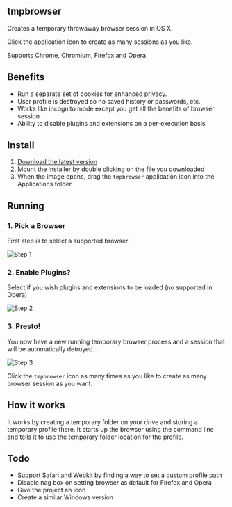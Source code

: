 ## tmpbrowser

Creates a temporary throwaway browser session in OS X. 

Click the application icon to create as many sessions as you like.

Supports Chrome, Chromium, Firefox and Opera.

## Benefits

 * Run a separate set of cookies for enhanced privacy.
 * User profile is destroyed so no saved history or passwords, etc.
 * Works like incognito mode except you get all the benefits of browser
   session
 * Ability to disable plugins and extensions on a per-execution basis

## Install

 1. [Download the latest
    version](https://github.com/nikcub/tmpbrowser/blob/master/dist/tmpbrowser.dmg?raw=true)
 1. Mount the installer by double clicking on the file you downloaded
 1. When the image opens, drag the `tmpbrowser` application icon into the Applications folder

## Running

### 1. Pick a Browser

First step is to select a supported browser

![Step 1](http://i.imgur.com/Xq6eirw.png)

### 2. Enable Plugins?

Select if you wish plugins and extensions to be loaded (no supported in
Opera)

![Step 2](http://i.imgur.com/rT51Plb.png)

### 3. Presto!

You now have a new running temporary browser process and a session that
will be automatically detroyed. 

![Step 3](http://i.imgur.com/scBndLH.png)

Click the `tmpbrowser` icon as many times as you like to create as many
browser session as you want.

## How it works

It works by creating a temporary folder on your drive and storing a temporary profile there. It starts up the browser using the command line and tells it to use the temporary folder location for the profile.

## Todo

 * Support Safari and Webkit by finding a way to set a custom profile
   path
 * Disable nag box on setting browser as default for Firefox and Opera
 * Give the project an icon
 * Create a similar Windows version

